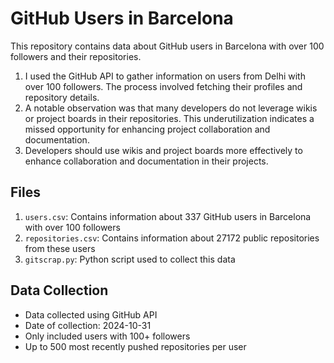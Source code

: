 # GitHub Users in Barcelona

This repository contains data about GitHub users in Barcelona with over 100 followers and their repositories.

1. I used the GitHub API to gather information on users from Delhi with over 100 followers. The process involved fetching their profiles and repository details.
2. A notable observation was that many developers do not leverage wikis or project boards in their repositories.  This underutilization indicates a missed 
   opportunity for enhancing project collaboration and documentation.
3. Developers should use wikis and project boards more effectively to enhance collaboration and documentation in their projects.

## Files

1. `users.csv`: Contains information about 337 GitHub users in Barcelona with over 100 followers
2. `repositories.csv`: Contains information about 27172 public repositories from these users
3. `gitscrap.py`: Python script used to collect this data

## Data Collection

- Data collected using GitHub API
- Date of collection: 2024-10-31
- Only included users with 100+ followers
- Up to 500 most recently pushed repositories per user
